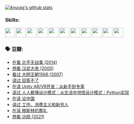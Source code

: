 
[![Anurag's github stats](https://github-readme-stats.vercel.app/api?username=w940853815)](https://github.com/anuraghazra/github-readme-stats)

### Skills:

<code><img height="32" src="https://cdn.jsdelivr.net/npm/simple-icons@v5/icons/python.svg"></code>
<code><img height="32" src="https://cdn.jsdelivr.net/npm/simple-icons@v5/icons/javascript.svg"></code>
<code><img height="32" src="https://cdn.jsdelivr.net/npm/simple-icons@v5/icons/django.svg"></code>
<code><img height="32" src="https://cdn.jsdelivr.net/npm/simple-icons@v5/icons/flask.svg"></code>
<code><img height="32" src="https://cdn.jsdelivr.net/npm/simple-icons@v5/icons/vuetify.svg"></code>
<code><img height="32" src="https://cdn.jsdelivr.net/npm/simple-icons@v5/icons/git.svg"></code>
<code><img height="32" src="https://cdn.jsdelivr.net/npm/simple-icons@v5/icons/docker.svg"></code>
<code><img height="32" src="https://cdn.jsdelivr.net/npm/simple-icons@v5/icons/postgresql.svg"></code>
<code><img height="32" src="https://cdn.jsdelivr.net/npm/simple-icons@v5/icons/elasticsearch.svg"></code>
<code><img height="32" src="https://cdn.jsdelivr.net/npm/simple-icons@v5/icons/macos.svg"></code>
<code><img height="32" src="https://cdn.jsdelivr.net/npm/simple-icons@v5/icons/linux.svg"></code>

### 🗣 豆瓣:

<!-- DOUBAN-ACTIVITIES:START -->
- [在看 北平无战事‎ (2014)](https://www.douban.com/people/136069238/status/3821449886/?_i=49045966)
- [想看 汉武大帝‎ (2005)](https://www.douban.com/people/136069238/status/3821405621/?_i=49045966)
- [看过 大明王朝1566‎ (2007)](https://www.douban.com/people/136069238/status/3821396719/?_i=49045966)
- [读过 回答不了](https://www.douban.com/people/136069238/status/3812155932/?_i=49045966)
- [在读 Unity AR/VR开发：从新手到专家](https://www.douban.com/people/136069238/status/3810864648/?_i=49045966)
- [读过 人人都懂设计模式：从生活中领悟设计模式：Python实现](https://www.douban.com/people/136069238/status/3806334005/?_i=49045966)
- [在读 论中国](https://www.douban.com/people/136069238/status/3805671678/?_i=49045966)
- [读过 工作、消费主义和新穷人](https://www.douban.com/people/136069238/status/3803834644/?_i=49045966)
- [在读 穆斯林的葬礼](https://www.douban.com/people/136069238/status/3802824932/?_i=49045966)
- [想看 功勋‎ (2021)](https://www.douban.com/people/136069238/status/3802127044/?_i=49045966)
<!-- DOUBAN-ACTIVITIES:END -->
<!--
**w940853815/w940853815** is a ✨ _special_ ✨ repository because its `README.md` (this file) appears on your GitHub profile.

Here are some ideas to get you started:

- 🔭 I’m currently working on ...
- 🌱 I’m currently learning ...
- 👯 I’m looking to collaborate on ...
- 🤔 I’m looking for help with ...
- 💬 Ask me about ...
- 📫 How to reach me: ...
- 😄 Pronouns: ...
- ⚡ Fun fact: ...
-->
